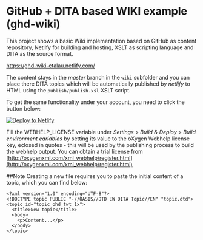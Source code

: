 # GitHub + DITA based WIKI example (ghd-wiki)

This project shows a basic Wiki implementation based on GitHub as content repository, Netlify for building and hosting, XSLT as scripting language and DITA as the source format.

<https://ghd-wiki-ctalau.netlify.com/>

The content stays in the *master* branch in the `wiki` subfolder and you can place there DITA topics which will be automatically published by *netlify* to HTML using the `publish/publish.xsl` XSLT script.


To get the same functionality under your account, you need to click the button below:

<!-- Markdown snippet -->
[![Deploy to Netlify](https://www.netlify.com/img/deploy/button.svg)](https://app.netlify.com/start/deploy?repository=https://github.com/ctalau/ghd-wiki )

Fill the WEBHELP_LICENSE variable under *Settings* > *Build & Deploy* > *Build environment eariables* by setting its value to the oXygen Webhelp license key, eclosed in quotes - this will be used by the publishing process to build the webhelp output. You can obtain a trial license from 
[http://oxygenxml.com/xml_webhelp/register.html](http://oxygenxml.com/xml_webhelp/register.html)  

##Note
Creating a new file requires you to paste the initial content of a topic, which you can find below:

```
<?xml version="1.0" encoding="UTF-8"?>
<!DOCTYPE topic PUBLIC "-//OASIS//DTD LW DITA Topic//EN" "topic.dtd">
<topic id="topic_ohd_twt_1x">
  <title>New topic</title>
  <body>
    <p>Content...</p>
  </body>
</topic>
```

